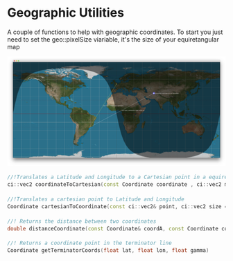 Geographic Utilities
===============



A couple of functions to help with geographic coordinates. To start you just need to set the geo::pixelSize viariable, it's the size of your equiretangular map


![](example.png)

```c++
//!Translates a Latitude and Longitude to a Cartesian point in a equiretangular map
ci::vec2 coordinateToCartesian(const Coordinate coordinate , ci::vec2 mapSize = pixelSize);

//!Translates a cartesian point to Latitude and Longitude
Coordinate cartesianToCoordinate(const ci::vec2& point, ci::vec2 size = pixelSize);

//! Returns the distance between two coordinates
double distanceCoordinate(const Coordinate& coordA, const Coordinate coordB);

//! Returns a coordinate point in the terminator line
Coordinate getTerminatorCoords(float lat, float lon, float gamma)

```
